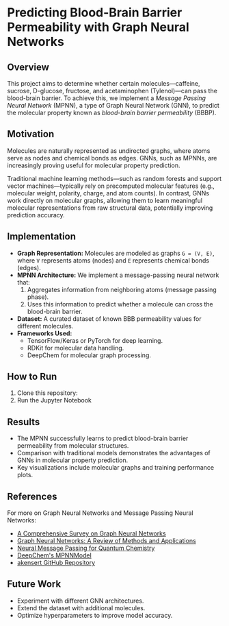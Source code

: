 # Predicting Blood-Brain Barrier Permeability with Graph Neural Networks

## Overview
This project aims to determine whether certain molecules—caffeine, sucrose, D-glucose, fructose, and acetaminophen (Tylenol)—can pass the blood-brain barrier. To achieve this, we implement a _Message Passing Neural Network_ (MPNN), a type of Graph Neural Network (GNN), to predict the molecular property known as _blood-brain barrier permeability_ (BBBP).

## Motivation
Molecules are naturally represented as undirected graphs, where atoms serve as nodes and chemical bonds as edges. GNNs, such as MPNNs, are increasingly proving useful for molecular property prediction.

Traditional machine learning methods—such as random forests and support vector machines—typically rely on precomputed molecular features (e.g., molecular weight, polarity, charge, and atom counts). In contrast, GNNs work directly on molecular graphs, allowing them to learn meaningful molecular representations from raw structural data, potentially improving prediction accuracy.

## Implementation
- **Graph Representation:** Molecules are modeled as graphs `G = (V, E)`, where `V` represents atoms (nodes) and `E` represents chemical bonds (edges).
- **MPNN Architecture:** We implement a message-passing neural network that:
  1. Aggregates information from neighboring atoms (message passing phase).
  2. Uses this information to predict whether a molecule can cross the blood-brain barrier.
- **Dataset:** A curated dataset of known BBB permeability values for different molecules.
- **Frameworks Used:**
  - TensorFlow/Keras or PyTorch for deep learning.
  - RDKit for molecular data handling.
  - DeepChem for molecular graph processing.

## How to Run
1. Clone this repository:
2. Run the Jupyter Notebook

## Results
- The MPNN successfully learns to predict blood-brain barrier permeability from molecular structures.
- Comparison with traditional models demonstrates the advantages of GNNs in molecular property prediction.
- Key visualizations include molecular graphs and training performance plots.

## References
For more on Graph Neural Networks and Message Passing Neural Networks:
- [A Comprehensive Survey on Graph Neural Networks](https://arxiv.org/abs/1901.00596)
- [Graph Neural Networks: A Review of Methods and Applications](https://arxiv.org/abs/1812.08434)
- [Neural Message Passing for Quantum Chemistry](https://arxiv.org/abs/1704.01212)
- [DeepChem's MPNNModel](https://deepchem.readthedocs.io/en/latest/api_reference/models.html#mpnnmodel)
- [akensert GitHub Repository](http://github.com/akensert)

## Future Work
- Experiment with different GNN architectures.
- Extend the dataset with additional molecules.
- Optimize hyperparameters to improve model accuracy.
